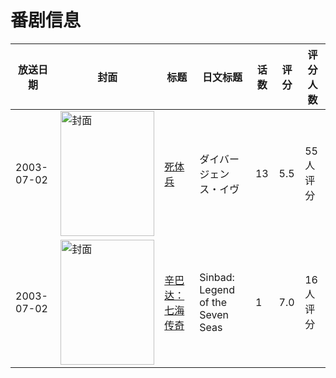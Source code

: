# 番剧信息

|放送日期|封面|标题|日文标题|话数|评分|评分人数|
|---|---|---|---|---|---|---|
|2003-07-02|<img src="https://lain.bgm.tv/pic/cover/c/58/75/4015_7Dn1Y.jpg" alt="封面" style="width:150px;height:200px;object-fit:cover;">|[死体兵](https://bangumi.tv/subject/4015)|ダイバージェンス・イヴ|13|5.5|55人评分|
|2003-07-02|<img src="https://lain.bgm.tv/pic/cover/c/01/b2/58917_3NGx5.jpg" alt="封面" style="width:150px;height:200px;object-fit:cover;">|[辛巴达：七海传奇](https://bangumi.tv/subject/58917)|Sinbad: Legend of the Seven Seas|1|7.0|16人评分|
